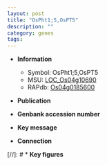 ```yaml
---
layout: post
title: "OsPht1;5,OsPT5"
description: ""
category: genes
tags: 
---
```


* **Information**  
    + Symbol: OsPht1;5,OsPT5  
    + MSU: [LOC_Os04g10690](http://rice.uga.edu/cgi-bin/ORF_infopage.cgi?orf=LOC_Os04g10690)  
    + RAPdb: [Os04g0185600](http://rapdb.dna.affrc.go.jp/viewer/gbrowse_details/irgsp1?name=Os04g0185600)  

* **Publication**  

* **Genbank accession number**  

* **Key message**  

* **Connection**  

[//]: # * **Key figures**  


